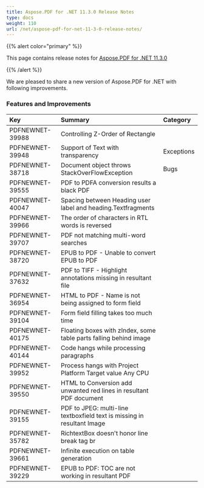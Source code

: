 ```yaml
---
title: Aspose.PDF for .NET 11.3.0 Release Notes
type: docs
weight: 110
url: /net/aspose-pdf-for-net-11-3-0-release-notes/
---
```


{{% alert color="primary" %}} 

This page contains release notes for [Aspose.PDF for .NET 11.3.0](http://www.aspose.com/downloads/pdf/net/new-releases/aspose.pdf-for-.net-11.3.0/)

{{% /alert %}} 

We are pleased to share a new version of Aspose.PDF for .NET with following improvements.

### **Features and Improvements**

|**Key**|**Summary**|**Category**|
| :- | :- | :- |
|PDFNEWNET-39988|Controlling Z-Order of Rectangle|
|PDFNEWNET-39948|Support of Text with transparency|Exceptions|
|PDFNEWNET-38718|Document object throws StackOverFlowException|Bugs|
|PDFNEWNET-39555|PDF to PDFA conversion results a black PDF
|PDFNEWNET-40047|Spacing between Heading user label and heading.Textfragments
|PDFNEWNET-39966|The order of characters in RTL words is reversed|
|PDFNEWNET-39707|PDF not matching multi-word searches|
|PDFNEWNET-38720|EPUB to PDF - Unable to convert EPUB to PDF|
|PDFNEWNET-37632|PDF to TIFF - Highlight annotations missing in resultant file|
|PDFNEWNET-36954|HTML to PDF - Name is not being assigned to form field|
|PDFNEWNET-39104|Form field filling takes too much time|
|PDFNEWNET-40175|Floating boxes with zIndex, some table parts falling behind image|
|PDFNEWNET-40144|Code hangs while processing paragraphs|
|PDFNEWNET-39952|Process hangs with Project Platform Target value Any CPU|
|PDFNEWNET-39550|HTML to Conversion add unwanted red lines in resultant PDF document
|PDFNEWNET-39155|PDF to JPEG: multi-line textboxfield text is missing in resultant Image|
|PDFNEWNET-35782|RichtextBox doesn't honor line break tag br|
|PDFNEWNET-39661|Infinite execution on table generation|
|PDFNEWNET-39229|EPUB to PDF: TOC are not working in resultant PDF|
